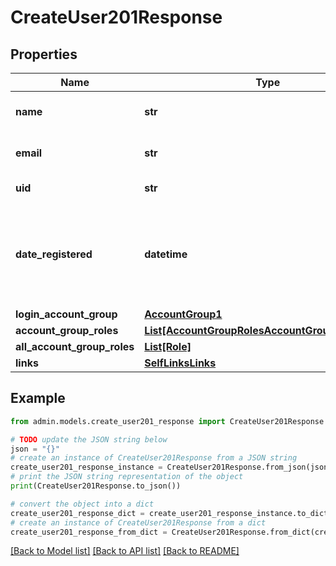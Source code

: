 # CreateUser201Response


## Properties

Name | Type | Description | Notes
------------ | ------------- | ------------- | -------------
**name** | **str** | User&#39;s display name. | [optional] 
**email** | **str** | User&#39;s email address. | [optional] 
**uid** | **str** | Unique ID of the user. | [optional] 
**date_registered** | **datetime** | UTC date the user registered their account (ISO date-time format). | [optional] 
**login_account_group** | [**AccountGroup1**](AccountGroup1.md) |  | [optional] 
**account_group_roles** | [**List[AccountGroupRolesAccountGroupRolesInner]**](AccountGroupRolesAccountGroupRolesInner.md) |  | [optional] 
**all_account_group_roles** | [**List[Role]**](Role.md) |  | [optional] 
**links** | [**SelfLinksLinks**](SelfLinksLinks.md) |  | [optional] 

## Example

```python
from admin.models.create_user201_response import CreateUser201Response

# TODO update the JSON string below
json = "{}"
# create an instance of CreateUser201Response from a JSON string
create_user201_response_instance = CreateUser201Response.from_json(json)
# print the JSON string representation of the object
print(CreateUser201Response.to_json())

# convert the object into a dict
create_user201_response_dict = create_user201_response_instance.to_dict()
# create an instance of CreateUser201Response from a dict
create_user201_response_from_dict = CreateUser201Response.from_dict(create_user201_response_dict)
```
[[Back to Model list]](../README.md#documentation-for-models) [[Back to API list]](../README.md#documentation-for-api-endpoints) [[Back to README]](../README.md)


